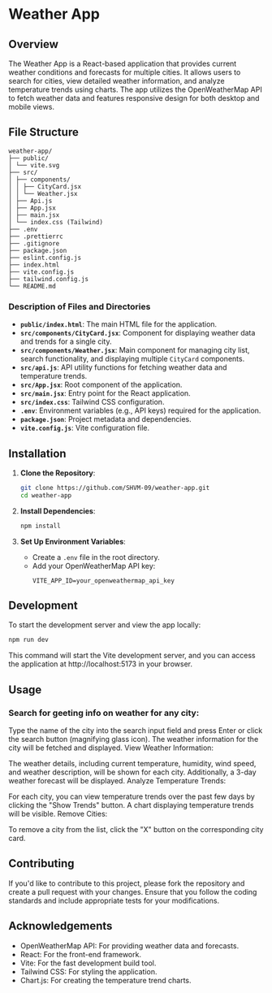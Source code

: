 # Weather App

## Overview

The Weather App is a React-based application that provides current weather conditions and forecasts for multiple cities. It allows users to search for cities, view detailed weather information, and analyze temperature trends using charts. The app utilizes the OpenWeatherMap API to fetch weather data and features responsive design for both desktop and mobile views.

## File Structure

```
weather-app/
├── public/
│ └── vite.svg
├── src/
│ ├── components/
│ │ ├── CityCard.jsx
│ │ └── Weather.jsx
│ ├── Api.js
│ ├── App.jsx
│ ├── main.jsx
│ └── index.css (Tailwind)
├── .env
├── .prettierrc
├── .gitignore
├── package.json
├── eslint.config.js
├── index.html
├── vite.config.js
├── tailwind.config.js
└── README.md
```

### Description of Files and Directories

- **`public/index.html`**: The main HTML file for the application.
- **`src/components/CityCard.jsx`**: Component for displaying weather data and trends for a single city.
- **`src/components/Weather.jsx`**: Main component for managing city list, search functionality, and displaying multiple `CityCard` components.
- **`src/api.js`**: API utility functions for fetching weather data and temperature trends.
- **`src/App.jsx`**: Root component of the application.
- **`src/main.jsx`**: Entry point for the React application.
- **`src/index.css`**: Tailwind CSS configuration.
- **`.env`**: Environment variables (e.g., API keys) required for the application.
- **`package.json`**: Project metadata and dependencies.
- **`vite.config.js`**: Vite configuration file.

## Installation

1. **Clone the Repository**:

   ```bash
   git clone https://github.com/SHVM-09/weather-app.git
   cd weather-app
   ```

2. **Install Dependencies**:

   ```bash
   npm install
   ```

3. **Set Up Environment Variables**:
   - Create a `.env` file in the root directory.
   - Add your OpenWeatherMap API key:
     ```env
     VITE_APP_ID=your_openweathermap_api_key
     ```

## Development

To start the development server and view the app locally:

```bash
npm run dev
```

This command will start the Vite development server, and you can access the application at http://localhost:5173 in your browser.

## Usage

### Search for geeting info on weather for any city:

Type the name of the city into the search input field and press Enter or click the search button (magnifying glass icon). The weather information for the city will be fetched and displayed.
View Weather Information:

The weather details, including current temperature, humidity, wind speed, and weather description, will be shown for each city. Additionally, a 3-day weather forecast will be displayed.
Analyze Temperature Trends:

For each city, you can view temperature trends over the past few days by clicking the "Show Trends" button. A chart displaying temperature trends will be visible.
Remove Cities:

To remove a city from the list, click the "X" button on the corresponding city card.

## Contributing

If you'd like to contribute to this project, please fork the repository and create a pull request with your changes. Ensure that you follow the coding standards and include appropriate tests for your modifications.

## Acknowledgements

- OpenWeatherMap API: For providing weather data and forecasts.
- React: For the front-end framework.
- Vite: For the fast development build tool.
- Tailwind CSS: For styling the application.
- Chart.js: For creating the temperature trend charts.
